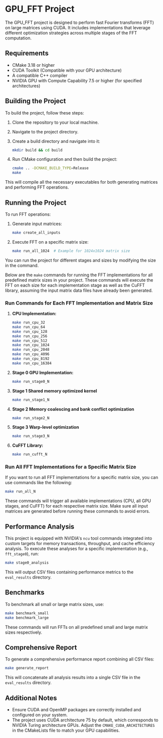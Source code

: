 
# GPU_FFT Project

The GPU_FFT project is designed to perform fast Fourier transforms (FFT) on large matrices using CUDA. It includes implementations that leverage different optimization strategies across multiple stages of the FFT computation.

## Requirements

- CMake 3.18 or higher
- CUDA Toolkit (Compatible with your GPU architecture)
- A compatible C++ compiler
- NVIDIA GPU with Compute Capability 7.5 or higher (for specified architectures)

## Building the Project

To build the project, follow these steps:

1. Clone the repository to your local machine.
2. Navigate to the project directory.
3. Create a build directory and navigate into it:

   ```bash
   mkdir build && cd build
   ```

4. Run CMake configuration and then build the project:

   ```bash
   cmake .. -DCMAKE_BUILD_TYPE=Release
   make
   ```

This will compile all the necessary executables for both generating matrices and performing FFT operations.

## Running the Project

To run FFT operations:

1. Generate input matrices:

   ```bash
   make create_all_inputs
   ```

2. Execute FFT on a specific matrix size:

   ```bash
   make run_all_1024  # Example for 1024x1024 matrix size
   ```

You can run the project for different stages and sizes by modifying the size in the command.

Below are the `make` commands for running the FFT implementations for all predefined matrix sizes in your project. These commands will execute the FFT on each size for each implementation stage as well as the CuFFT library, assuming the input matrix data files have already been generated.

### Run Commands for Each FFT Implementation and Matrix Size

1. **CPU Implementation:**
   ```bash
   make run_cpu_32
   make run_cpu_64
   make run_cpu_128
   make run_cpu_256
   make run_cpu_512
   make run_cpu_1024
   make run_cpu_2048
   make run_cpu_4096
   make run_cpu_8192
   make run_cpu_16384
   ```

2. **Stage 0 GPU Implementation:**
   ```bash
   make run_stage0_N
   ```

3. **Stage 1 Shared memory optimized kernel**
   ```bash
   make run_stage1_N
   ```

4. **Stage 2 Memory coalescing and bank conflict optimization**
   ```bash
   make run_stage2_N
   ```

5. **Stage 3 Warp-level optimization**
   ```bash
   make run_stage3_N
   ```

6. **CuFFT Library:**
   ```bash
   make run_cufft_N
   ```

### Run All FFT Implementations for a Specific Matrix Size

If you want to run all FFT implementations for a specific matrix size, you can use commands like the following:

```bash
make run_all_N
```

These commands will trigger all available implementations (CPU, all GPU stages, and CuFFT) for each respective matrix size. Make sure all input matrices are generated before running these commands to avoid errors.

## Performance Analysis

This project is equipped with NVIDIA's `ncu` tool commands integrated into custom targets for memory transactions, throughput, and cache efficiency analysis. To execute these analyses for a specific implementation (e.g., `fft_stage0`), run:

```bash
make stage0_analysis
```

This will output CSV files containing performance metrics to the `eval_results` directory.

## Benchmarks

To benchmark all small or large matrix sizes, use:

```bash
make benchmark_small
make benchmark_large
```

These commands will run FFTs on all predefined small and large matrix sizes respectively.

## Comprehensive Report

To generate a comprehensive performance report combining all CSV files:

```bash
make generate_report
```

This will concatenate all analysis results into a single CSV file in the `eval_results` directory.

## Additional Notes

- Ensure CUDA and OpenMP packages are correctly installed and configured on your system.
- The project uses CUDA architecture 75 by default, which corresponds to NVIDIA Turing architecture GPUs. Adjust the `CMAKE_CUDA_ARCHITECTURES` in the CMakeLists file to match your GPU capabilities.